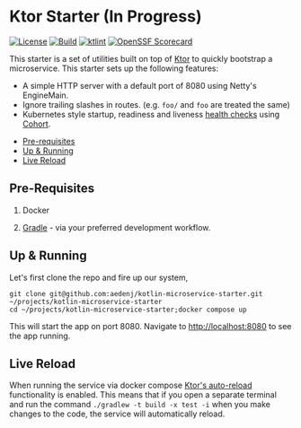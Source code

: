 # Ktor Starter (In Progress)
[![License](https://img.shields.io/badge/license-MIT-blue.svg?style=flat)](http://www.opensource.org/licenses/MIT)
[![Build](https://github.com/aedenj/kotlin-microservice-starter/actions/workflows/build.yml/badge.svg)](https://github.com/aedenj/kotlin-microservice-starter/actions/workflows/build.yml)
[![ktlint](https://img.shields.io/badge/code%20style-%E2%9D%A4-FF4081.svg)](https://ktlint.github.io/)
[![OpenSSF Scorecard](https://api.securityscorecards.dev/projects/github.com/aedenj/kotlin-microservice-starter/badge)](https://securityscorecards.dev/viewer/?uri=github.com/aedenj/kotlin-microservice-starter)

This starter is a set of utilities built on top of [Ktor](https://ktor.io) to quickly bootstrap a microservice. This starter
sets up the following features:

* A simple HTTP server with a default port of 8080 using Netty's EngineMain.
* Ignore trailing slashes in routes. (e.g. `foo/` and `foo` are treated the same)
* Kubernetes style startup, readiness and liveness [health checks](https://kubernetes.io/docs/concepts/configuration/liveness-readiness-startup-probes/)
  using [Cohort](https://github.com/sksamuel/cohort).

<!-- toc-begin -->
* [Pre-requisites](#pre-requisites)
* [Up & Running](#up--running)
* [Live Reload](#live-reload)
<!-- toc-end -->


## Pre-Requisites
1. Docker

1. [Gradle](https://gradle.org) - via your preferred development workflow.

## Up & Running

Let's first clone the repo and fire up our system,

```
git clone git@github.com:aedenj/kotlin-microservice-starter.git ~/projects/kotlin-microservice-starter
cd ~/projects/kotlin-microservice-starter;docker compose up
```

This will start the app on port 8080. Navigate to [http://localhost:8080](http://localhost:8080) to see the app running.


## Live Reload

When running the service via docker compose [Ktor's auto-reload](https://ktor.io/docs/server-auto-reload.html#recompile)
functionality is enabled. This means that if you open a separate terminal and run the command `./gradlew -t build -x test -i`
when you make changes to the code, the service will automatically reload.
